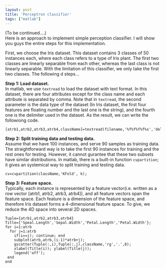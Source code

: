 ```yaml
---
layout: post
title: 'Perceptron classifier'
tags: ["matlab"]
---
```

(To be continued....) <br>
Here is an approach to implement simple perception classifier. I will show you guys the entire steps for this implementation.

First, we choose the Iris dataset. This dataset contains 3 classes of 50 instances each, where each class refers to a type of Iris plant. The first two classes are linearly separable from each other, whereas the last class is not linearly separable. With the limitation of this classifier, we only take the first two classes. The following d steps...

**Step 1: Load dataset.** <br>
In matlab, we use `textread` to load the dataset with text format. In this dataset, there are four attributes except for the class name and each attribute is separated by comma. Note that in `textread`, the second parameter is the data type of the dataset (In Iris dataset, the first four features are floating number and the last one is the string), and the fourth one is the delimiter used in the dataset. As the result, we can write the followiong code.
~~~
[atrb1,atrb2,atrb3,atrb4,className]=textread(filename,'%f%f%f%f%s','delimiter,',');
~~~

**Step 2: Split training data and testing data.** <br>
Assume that we have 100 instances, and serve 90 samples as training data. The straightforward way is to take the first 90 instances for training and the rest ones for testing. However, it cannot gurantee that these two subsets have similar distributions. In matlab, there is a built-in function `cvpartition`; it gives an systemical way to split training and testing data.
~~~ 
cv=cvpartition(className,'KFold', k);
~~~

**Step 3: Feature space.** <br>
Typically, each instance is represented by a feature vector(i.e. written as a row vector [atrb1, atrb2, atrb3, atrb4]), and 
all feature vectors span the feature space. Each feature is a dimension of the feature space, and therefore Iris dataset forms a 4-dimensional feature space. To give, we reduce the 4D space into several 2D spaces.

~~~
Tuple={atrb1,atrb2,atrb3,atrb4}
Title={'Speal.Length','Sepal.Width','Petal.Length','Petal.Width'};
for i=1:atrb
  for j=1:atrb
    if(i==j); continue; end
    subplot(atrb,atrb,(i-1)*atrb+j);
    gscatter(Tuple(:,i),Tuple(:,j),className,'rg','.',8);
    xlabel(Title(i)); ylabel(Title(j));
    legend('off');
 end
end
~~~
